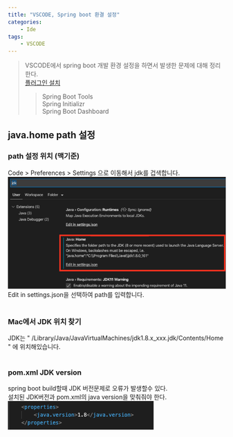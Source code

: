 ```yaml
---
title: "VSCODE, Spring boot 환결 설정"
categories:
    - Ide
tags:
    - VSCODE
---
```

> VSCODE에서 spring boot 개발 환경 설정을 하면서 발생한 문제에 대해 정리한다. <br />
> [플러그인 설치](https://code.visualstudio.com/docs/java/java-spring-boot) <br />
>> Spring Boot Tools <br />
>> Spring Initializr <br />
>> Spring Boot Dashboard <br />
## java.home path 설정
### path 설정 위치 (맥기준) <br />
Code > Preferences > Settings 으로 이동해서 jdk를 겁색합니다. <br />
<img src="/assets/images/ide/vscode/20200826-001.png"><br />
Edit in settings.json을 선택하여 path를 입력합니다. <br />
<br />
### Mac에서 JDK 위치 찾기
JDK는 " /Library/Java/JavaVirtualMachines/jdk1.8.x_xxx.jdk/Contents/Home " 에 위치해있습니다.<br />
<br />
### pom.xml JDK version
spring boot build할때 JDK 버전문제로 오류가 발생할수 있다.<br />
설치된 JDK버전과 pom.xml의 java version을 맞춰줘야 한다.<br />
<img src="/assets/images/ide/vscode/20200826-002.png"><br />